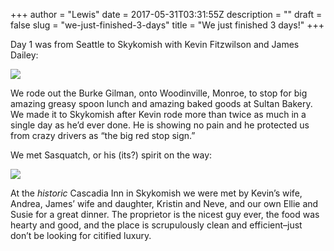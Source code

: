 +++
author = "Lewis"
date = 2017-05-31T03:31:55Z
description = ""
draft = false
slug = "we-just-finished-3-days"
title = "We just finished 3 days!"
+++


Day 1 was from Seattle to Skykomish with Kevin Fitzwilson and James Dailey:

[![](/images/2017/05/IMG_20170528_142252-300x225.jpg)](/images/2017/05/IMG_20170528_142252.jpg)

We rode out the Burke Gilman, onto Woodinville, Monroe, to stop for big amazing greasy spoon lunch and amazing baked goods at Sultan Bakery. We made it to Skykomish after Kevin rode more than twice as much in a single day as he’d ever done. He is showing no pain and he protected us from crazy drivers as “the big red stop sign.”

We met Sasquatch, or his (its?) spirit on the way:

[![](/images/2017/05/image1-300x225.jpg)](/images/2017/05/image1.jpg)

At the *historic* Cascadia Inn in Skykomish we were met by Kevin’s wife, Andrea, James’ wife and daughter, Kristin and Neve, and our own Ellie and Susie for a great dinner. The proprietor is the nicest guy ever, the food was hearty and good, and the place is scrupulously clean and efficient–just don’t be looking for citified luxury.

